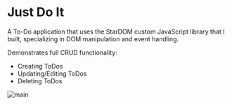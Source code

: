 # Just Do It

A To-Do application that uses the StarDOM custom JavaScript library that I built, specializing in DOM manipulation and event handling.

Demonstrates full CRUD functionality:
- Creating ToDos
- Updating/Editing ToDos
- Deleting ToDos

![main](./screenshots/justdoit.gif)
